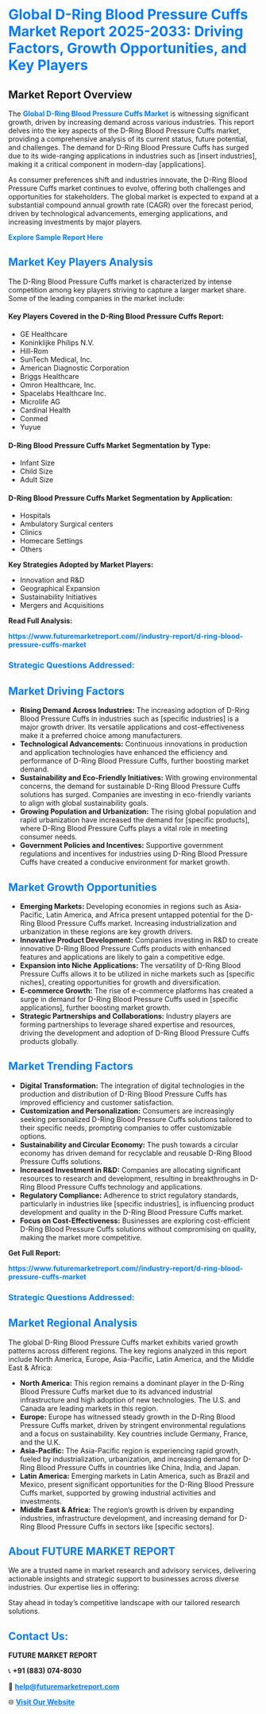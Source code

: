 <h1 style="color: #007BFF;">Global D-Ring Blood Pressure Cuffs Market Report 2025-2033: Driving Factors, Growth Opportunities, and Key Players</h1>

<section id="overview">
<h2>Market Report Overview</h2>
<p>The <a href="https://www.futuremarketreport.com//industry-report/d-ring-blood-pressure-cuffs-market" style="color: #007BFF; text-decoration: none;"><strong>Global D-Ring Blood Pressure Cuffs Market</strong></a> is witnessing significant growth, driven by increasing demand across various industries. This report delves into the key aspects of the D-Ring Blood Pressure Cuffs market, providing a comprehensive analysis of its current status, future potential, and challenges. The demand for D-Ring Blood Pressure Cuffs has surged due to its wide-ranging applications in industries such as [insert industries], making it a critical component in modern-day [applications].</p>
<p>As consumer preferences shift and industries innovate, the D-Ring Blood Pressure Cuffs market continues to evolve, offering both challenges and opportunities for stakeholders. The global market is expected to expand at a substantial compound annual growth rate (CAGR) over the forecast period, driven by technological advancements, emerging applications, and increasing investments by major players.</p>
</section>

<section id="overview">
<p><a href="https://www.futuremarketreport.com//request-sample/reportId=45763" style="color: #007BFF; text-decoration: none;"><strong>Explore Sample Report Here</strong></a></p>
</section>

<section id="key-players">
<h2 style="color: #007BFF;">Market Key Players Analysis</h2>
<p>The D-Ring Blood Pressure Cuffs market is characterized by intense competition among key players striving to capture a larger market share. Some of the leading companies in the market include:</p>
<h4>Key Players Covered in the D-Ring Blood Pressure Cuffs Report:</h4>
<ul><li>GE Healthcare</li><li>Koninklijke Philips N.V.</li><li>Hill-Rom</li><li>SunTech Medical, Inc.</li><li>American Diagnostic Corporation</li><li>Briggs Healthcare</li><li>Omron Healthcare, Inc.</li><li>Spacelabs Healthcare Inc.</li><li>Microlife AG</li><li>Cardinal Health</li><li>Conmed</li><li>Yuyue</li></ul>
<h4>D-Ring Blood Pressure Cuffs Market Segmentation by Type:</h4>
<ul><li>Infant Size</li><li>Child Size</li><li>Adult Size</li></ul>

<h4>D-Ring Blood Pressure Cuffs Market Segmentation by Application:</h4>
<ul><li>Hospitals</li><li>Ambulatory Surgical centers</li><li>Clinics</li><li>Homecare Settings</li><li>Others</li></ul>
<p><strong>Key Strategies Adopted by Market Players:</strong></p>
<ul>
<li>Innovation and R&D</li>
<li>Geographical Expansion</li>
<li>Sustainability Initiatives</li>
<li>Mergers and Acquisitions</li>
</ul>
</section>

<section>
<p><strong>Read Full Analysis: </strong></p><a href="https://www.futuremarketreport.com//industry-report/d-ring-blood-pressure-cuffs-market" style="color: #007BFF; text-decoration: none;"><strong>https://www.futuremarketreport.com//industry-report/d-ring-blood-pressure-cuffs-market</strong></a>
<h3 style="color: #007BFF;">Strategic Questions Addressed:</h3>
</section>

<section id="driving-factors">
<h2 style="color: #007BFF;">Market Driving Factors</h2>
<ul>
<li><strong>Rising Demand Across Industries:</strong> The increasing adoption of D-Ring Blood Pressure Cuffs in industries such as [specific industries] is a major growth driver. Its versatile applications and cost-effectiveness make it a preferred choice among manufacturers.</li>
<li><strong>Technological Advancements:</strong> Continuous innovations in production and application technologies have enhanced the efficiency and performance of D-Ring Blood Pressure Cuffs, further boosting market demand.</li>
<li><strong>Sustainability and Eco-Friendly Initiatives:</strong> With growing environmental concerns, the demand for sustainable D-Ring Blood Pressure Cuffs solutions has surged. Companies are investing in eco-friendly variants to align with global sustainability goals.</li>
<li><strong>Growing Population and Urbanization:</strong> The rising global population and rapid urbanization have increased the demand for [specific products], where D-Ring Blood Pressure Cuffs plays a vital role in meeting consumer needs.</li>
<li><strong>Government Policies and Incentives:</strong> Supportive government regulations and incentives for industries using D-Ring Blood Pressure Cuffs have created a conducive environment for market growth.</li>
</ul>
</section>

<section id="growth-opportunities">
<h2 style="color: #007BFF;">Market Growth Opportunities</h2>
<ul>
<li><strong>Emerging Markets:</strong> Developing economies in regions such as Asia-Pacific, Latin America, and Africa present untapped potential for the D-Ring Blood Pressure Cuffs market. Increasing industrialization and urbanization in these regions are key growth drivers.</li>
<li><strong>Innovative Product Development:</strong> Companies investing in R&D to create innovative D-Ring Blood Pressure Cuffs products with enhanced features and applications are likely to gain a competitive edge.</li>
<li><strong>Expansion into Niche Applications:</strong> The versatility of D-Ring Blood Pressure Cuffs allows it to be utilized in niche markets such as [specific niches], creating opportunities for growth and diversification.</li>
<li><strong>E-commerce Growth:</strong> The rise of e-commerce platforms has created a surge in demand for D-Ring Blood Pressure Cuffs used in [specific applications], further boosting market growth.</li>
<li><strong>Strategic Partnerships and Collaborations:</strong> Industry players are forming partnerships to leverage shared expertise and resources, driving the development and adoption of D-Ring Blood Pressure Cuffs products globally.</li>
</ul>
</section>

<section id="trending-factors">
<h2 style="color: #007BFF;">Market Trending Factors</h2>
<ul>
<li><strong>Digital Transformation:</strong> The integration of digital technologies in the production and distribution of D-Ring Blood Pressure Cuffs has improved efficiency and customer satisfaction.</li>
<li><strong>Customization and Personalization:</strong> Consumers are increasingly seeking personalized D-Ring Blood Pressure Cuffs solutions tailored to their specific needs, prompting companies to offer customizable options.</li>
<li><strong>Sustainability and Circular Economy:</strong> The push towards a circular economy has driven demand for recyclable and reusable D-Ring Blood Pressure Cuffs solutions.</li>
<li><strong>Increased Investment in R&D:</strong> Companies are allocating significant resources to research and development, resulting in breakthroughs in D-Ring Blood Pressure Cuffs technology and applications.</li>
<li><strong>Regulatory Compliance:</strong> Adherence to strict regulatory standards, particularly in industries like [specific industries], is influencing product development and quality in the D-Ring Blood Pressure Cuffs market.</li>
<li><strong>Focus on Cost-Effectiveness:</strong> Businesses are exploring cost-efficient D-Ring Blood Pressure Cuffs solutions without compromising on quality, making the market more competitive.</li>
</ul>
</section>

<section>
<p><strong>Get Full Report: </strong></p><a href="https://www.futuremarketreport.com//industry-report/d-ring-blood-pressure-cuffs-market" style="color: #007BFF; text-decoration: none;"><strong>https://www.futuremarketreport.com//industry-report/d-ring-blood-pressure-cuffs-market</strong></a>
<h3 style="color: #007BFF;">Strategic Questions Addressed:</h3>
</section>


<section id="regional-analysis">
<h2 style="color: #007BFF;">Market Regional Analysis</h2>
<p>The global D-Ring Blood Pressure Cuffs market exhibits varied growth patterns across different regions. The key regions analyzed in this report include North America, Europe, Asia-Pacific, Latin America, and the Middle East & Africa:</p>
<ul>
<li><strong>North America:</strong> This region remains a dominant player in the D-Ring Blood Pressure Cuffs market due to its advanced industrial infrastructure and high adoption of new technologies. The U.S. and Canada are leading markets in this region.</li>
<li><strong>Europe:</strong> Europe has witnessed steady growth in the D-Ring Blood Pressure Cuffs market, driven by stringent environmental regulations and a focus on sustainability. Key countries include Germany, France, and the U.K.</li>
<li><strong>Asia-Pacific:</strong> The Asia-Pacific region is experiencing rapid growth, fueled by industrialization, urbanization, and increasing demand for D-Ring Blood Pressure Cuffs in countries like China, India, and Japan.</li>
<li><strong>Latin America:</strong> Emerging markets in Latin America, such as Brazil and Mexico, present significant opportunities for the D-Ring Blood Pressure Cuffs market, supported by growing industrial activities and investments.</li>
<li><strong>Middle East & Africa:</strong> The region’s growth is driven by expanding industries, infrastructure development, and increasing demand for D-Ring Blood Pressure Cuffs in sectors like [specific sectors].</li>
</ul>
</section>

<footer>
<h2 style="color: #007BFF;">About FUTURE MARKET REPORT</h2>
<p>We are a trusted name in market research and advisory services, delivering actionable insights and strategic support to businesses across diverse industries. Our expertise lies in offering:</p>

<p>Stay ahead in today’s competitive landscape with our tailored research solutions.</p>

<h2 style="color: #007BFF;">Contact Us:</h2>
<p><strong>FUTURE MARKET REPORT</strong></p>
<p>📞 <strong>+91 (883) 074-8030</strong></p>
<p>📧 <strong><a href="mailto:help@futuremarketreport.com" style="color: #007BFF;">help@futuremarketreport.com</a></strong></p>
<p>🌐 <strong><a href="https://www.futuremarketreport.com/" style="color: #007BFF;">Visit Our Website</a></strong></p>
</footer>